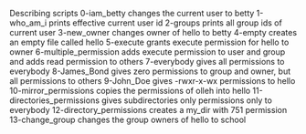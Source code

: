 Describing scripts
 0-iam_betty changes the current user to betty
1-who_am_i prints effective current user id
2-groups prints all group ids of current user
 3-new_owner changes owner of hello to betty
4-empty creates an empty file called hello
5-execute grants execute permission for hello to owner
6-multiple_permission adds execute permission to user and group and adds read permission to others
 7-everybody gives all permissions to everybody
8-James_Bond gives zero permissions to group and owner, but all permissions to others
9-John_Doe gives -rwxr-x-wx permissions to hello
10-mirror_permissions copies the permissions of olleh into hello
11-directories_permissions gives subdirectories only permissions only to everybody
12-directory_permissions creates a my_dir with 751 permission
13-change_group changes the group owners of hello to school
